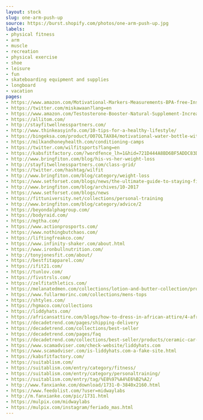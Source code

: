 ```yaml
---
layout: stock
slug: one-arm-push-up
source: https://burst.shopify.com/photos/one-arm-push-up.jpg
labels:
- physical fitness
- arm
- muscle
- recreation
- physical exercise
- shoe
- leisure
- fun
- skateboarding equipment and supplies
- longboard
- vacation
pages:
- https://www.amazon.com/Motivational-Markers-Measurements-BPA-free-Inspirational/dp/B07BYGNK84
- https://twitter.com/miskawaan?lang=en
- https://www.amazon.com/Testosterone-Booster-Natural-Supplement-Increased/dp/B00YWZ8A2O
- https://allitom.com/
- http://stayfitwellnesspartners.com/
- http://www.thinkeasyinfo.com/10-tips-for-a-healthy-lifestyle/
- https://bingeksa.com/product/O07OLTAX84/motivational-water-bottle-with-time-markers-water-tracker-water-bottle-with-time-measurements-to-help-you-track-your-health-fitness-goals-20-oz-clear-bpa-free-plastic-with-inspirational-quote
- https://milkandhoneyhealth.com/conditioning-camps
- https://twitter.com/wilfitsports?lang=en
- https://kabsfitfactory.com/?wordfence_lh=1&hid=721D444A8BD6BF5ADDC83DB5245AA7FC
- http://www.bringfiton.com/blog/his-vs-her-weight-loss
- http://stayfitwellnesspartners.com/class-grid/
- https://twitter.com/hashtag/wilfit
- http://www.bringfiton.com/blog/category/weight-loss
- https://www.setforset.com/blogs/news/the-ultimate-guide-to-staying-fit-while-traveling
- http://www.bringfiton.com/blog/archives/10-2017
- https://www.setforset.com/blogs/news
- https://fittuniversity.net/collections/personal-training
- http://www.bringfiton.com/blog/category/advice/2
- https://beyondalphagroup.com/
- https://bodyraid.com/
- https://mgtha.com/
- https://www.actionprosports.com/
- https://www.nothingbutchaos.com/
- https://liftingfreakco.com/
- https://www.infinity-shaker.com/about.html
- https://www.ironbullnutrition.com/
- http://tonyjonesfit.com/about/
- https://bestfitapparel.com/
- https://ifit21.com/
- https://tunlov.com/
- https://fivstrsls.com/
- https://zelfitathletics.com/
- https://melanatedmen.com/collections/lotion-and-butter-collection/products/sweet-orange-lavender-cocoa-butter-soap-natural-handmade-soap-cold-process-vegan
- https://www.fullarmorinc.com/collections/mens-tops
- https://shtyles.com/
- https://hgmaco.com/collections
- https://liddyhats.com/
- https://africansattire.com/blogs/how-to-dress-in-african-attire/4-african-attire-for-men-style-secretsthat-drive-women-crazy-on-first-date
- https://decadetrend.com/pages/shipping-delivery
- https://decadetrend.com/collections/best-seller
- https://decadetrend.com/pages/faq
- https://decadetrend.com/collections/best-seller/products/ceramic-car-coating%E2%84%A2
- https://www.scamadviser.com/check-website/liddyhats.com
- https://www.scamadviser.com/is-liddyhats.com-a-fake-site.html
- https://kabsfitfactory.com/
- https://suitablism.com/
- https://suitablism.com/entry/category/fitness/
- https://suitablism.com/entry/category/personaltraining/
- https://suitablism.com/entry/tag/%E8%97%A4%E6%B2%A2/
- http://www.fanxianke.com/download/1731-0-3840x2160.html
- https://www.feedolist.com/?user=midwaylabs
- http://m.fanxianke.com/pic/1731.html
- https://mulpix.com/midwaylabs
- https://mulpix.com/instagram/feriado_mas.html
---
```

